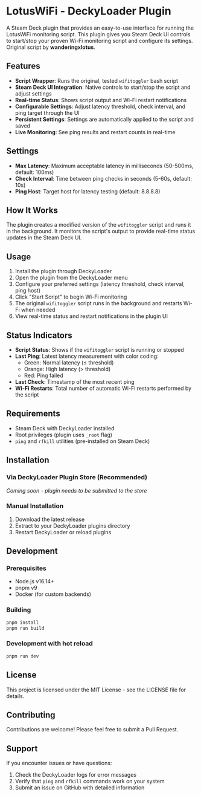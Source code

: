 # LotusWiFi - DeckyLoader Plugin

A Steam Deck plugin that provides an easy-to-use interface for running the LotusWiFi monitoring script. This plugin gives you Steam Deck UI controls to start/stop your proven Wi-Fi monitoring script and configure its settings. Original script by **wanderingxlotus**.

## Features

- **Script Wrapper**: Runs the original, tested `wifitoggler` bash script
- **Steam Deck UI Integration**: Native controls to start/stop the script and adjust settings
- **Real-time Status**: Shows script output and Wi-Fi restart notifications
- **Configurable Settings**: Adjust latency threshold, check interval, and ping target through the UI
- **Persistent Settings**: Settings are automatically applied to the script and saved
- **Live Monitoring**: See ping results and restart counts in real-time

## Settings

- **Max Latency**: Maximum acceptable latency in milliseconds (50-500ms, default: 100ms)
- **Check Interval**: Time between ping checks in seconds (5-60s, default: 10s)
- **Ping Host**: Target host for latency testing (default: 8.8.8.8)

## How It Works

The plugin creates a modified version of the `wifitoggler` script and runs it in the background. It monitors the script's output to provide real-time status updates in the Steam Deck UI.

## Usage

1. Install the plugin through DeckyLoader
2. Open the plugin from the DeckyLoader menu
3. Configure your preferred settings (latency threshold, check interval, ping host)
4. Click "Start Script" to begin Wi-Fi monitoring
5. The original `wifitoggler` script runs in the background and restarts Wi-Fi when needed
6. View real-time status and restart notifications in the plugin UI

## Status Indicators

- **Script Status**: Shows if the `wifitoggler` script is running or stopped
- **Last Ping**: Latest latency measurement with color coding:
  - Green: Normal latency (≤ threshold)
  - Orange: High latency (> threshold)  
  - Red: Ping failed
- **Last Check**: Timestamp of the most recent ping
- **Wi-Fi Restarts**: Total number of automatic Wi-Fi restarts performed by the script

## Requirements

- Steam Deck with DeckyLoader installed
- Root privileges (plugin uses `_root` flag)
- `ping` and `rfkill` utilities (pre-installed on Steam Deck)

## Installation

### Via DeckyLoader Plugin Store (Recommended)
*Coming soon - plugin needs to be submitted to the store*

### Manual Installation
1. Download the latest release
2. Extract to your DeckyLoader plugins directory
3. Restart DeckyLoader or reload plugins

## Development

### Prerequisites
- Node.js v16.14+
- pnpm v9
- Docker (for custom backends)

### Building
```bash
pnpm install
pnpm run build
```

### Development with hot reload
```bash
pnpm run dev
```

## License

This project is licensed under the MIT License - see the LICENSE file for details.

## Contributing

Contributions are welcome! Please feel free to submit a Pull Request.

## Support

If you encounter issues or have questions:
1. Check the DeckyLoader logs for error messages
2. Verify that `ping` and `rfkill` commands work on your system
3. Submit an issue on GitHub with detailed information
